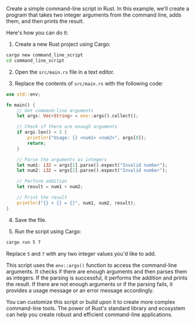 Create a simple command-line script in Rust. In this example, we'll create a program that takes two integer arguments from the command line, adds them, and then prints the result.

Here's how you can do it:

1. Create a new Rust project using Cargo:

```bash
cargo new command_line_script
cd command_line_script
```

2. Open the `src/main.rs` file in a text editor.

3. Replace the contents of `src/main.rs` with the following code:

```rust
use std::env;

fn main() {
    // Get command-line arguments
    let args: Vec<String> = env::args().collect();

    // Check if there are enough arguments
    if args.len() < 3 {
        println!("Usage: {} <num1> <num2>", args[0]);
        return;
    }

    // Parse the arguments as integers
    let num1: i32 = args[1].parse().expect("Invalid number");
    let num2: i32 = args[2].parse().expect("Invalid number");

    // Perform addition
    let result = num1 + num2;

    // Print the result
    println!("{} + {} = {}", num1, num2, result);
}
```

4. Save the file.

5. Run the script using Cargo:

```bash
cargo run 5 7
```

Replace `5` and `7` with any two integer values you'd like to add.

This script uses the `env::args()` function to access the command-line arguments. It checks if there are enough arguments and then parses them as integers. If the parsing is successful, it performs the addition and prints the result. If there are not enough arguments or if the parsing fails, it provides a usage message or an error message accordingly.

You can customize this script or build upon it to create more complex command-line tools. The power of Rust's standard library and ecosystem can help you create robust and efficient command-line applications.

